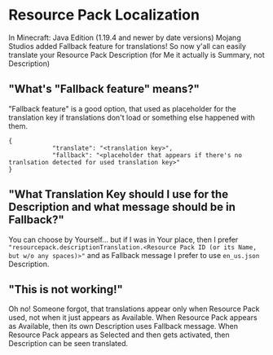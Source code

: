 # Resource Pack Localization

In Minecraft: Java Edition (1.19.4 and newer by date versions) Mojang Studios added Fallback feature for translations!
So now y'all can easily translate your Resource Pack Description (for Me it actually is Summary, not Description)


## "What's "Fallback feature" means?"

"Fallback feature" is a good option, that used as placeholder for the translation key if translations don't load or something else happened with them.
```
{
			"translate": "<translation key>",
			"fallback": "<placeholder that appears if there's no tranlsation detected for used translation key>"
}
```

## "What Translation Key should I use for the Description and what message should be in Fallback?"

You can choose by Yourself... but if I was in Your place, then I prefer `"resourcepack.descriptionTranslation.<Resource Pack ID (or its Name, but w/o any spaces)>"` and as Fallback message I prefer to use `en_us.json` Description.


## "This is not working!"

Oh no! Someone forgot, that translations appear only when Resource Pack used, not when it just appears as Available.
When Resource Pack appears as Available, then its own Description uses Fallback message.
When Resource Pack appears as Selected and then gets activated, then Description can be seen translated.
